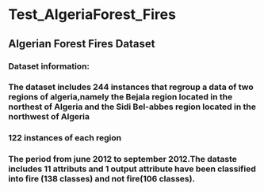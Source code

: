 # Test_AlgeriaForest_Fires

## Algerian Forest Fires Dataset

### Dataset information:
### The dataset includes 244 instances that regroup a data of two regions of algeria,namely the Bejala region located in the northest of Algeria and the Sidi Bel-abbes region located in the northwest of Algeria

### 122 instances of each region

### The period from june 2012 to september 2012.The dataste includes 11 attributs and 1 output attribute have been classified into fire (138 classes) and not fire(106 classes).
